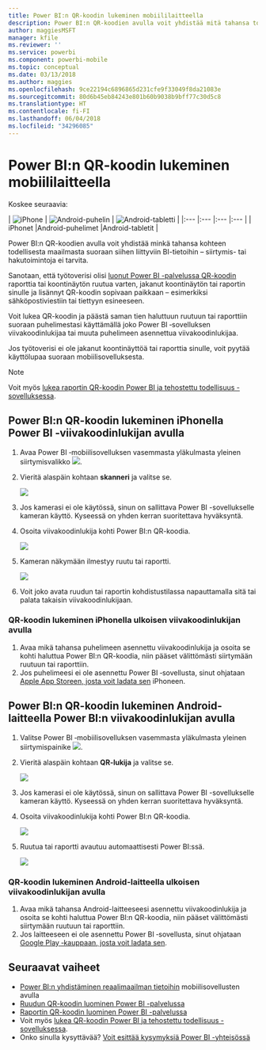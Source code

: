 ```yaml
---
title: Power BI:n QR-koodin lukeminen mobiililaitteella
description: Power BI:n QR-koodien avulla voit yhdistää mitä tahansa todellisesta maailmasta suoraan siihen liittyviin BI-tietoihin iPhone- ja Android-laitteissa toimivissa Power BI ‑mobiilisovelluksissa.
author: maggiesMSFT
manager: kfile
ms.reviewer: ''
ms.service: powerbi
ms.component: powerbi-mobile
ms.topic: conceptual
ms.date: 03/13/2018
ms.author: maggies
ms.openlocfilehash: 9ce22194c6896865d231cfe9f33049f8da21083e
ms.sourcegitcommit: 80d6b45eb84243e801b60b9038b9bff77c30d5c8
ms.translationtype: HT
ms.contentlocale: fi-FI
ms.lasthandoff: 06/04/2018
ms.locfileid: "34296085"
---
```

# <a name="scan-a-power-bi-qr-code-from-your-mobile-device"></a>Power BI:n QR-koodin lukeminen mobiililaitteella
Koskee seuraavia:

| ![iPhone](media/mobile-apps-qr-code/ios-logo-40-px.png) | ![Android-puhelin](media/mobile-apps-qr-code/android-logo-40-px.png) | ![Android-tabletti](media/mobile-apps-qr-code/android-logo-40-px.png) |
|:--- |:--- |:--- |:--- |
| iPhonet |Android-puhelimet |Android-tabletit |

Power BI:n QR-koodien avulla voit yhdistää minkä tahansa kohteen todellisesta maailmasta suoraan siihen liittyviin BI-tietoihin – siirtymis- tai hakutoimintoja ei tarvita.

Sanotaan, että työtoverisi olisi [luonut Power BI -palvelussa QR-koodin](service-create-qr-code-for-tile.md) raporttia tai koontinäytön ruutua varten, jakanut koontinäytön tai raportin sinulle ja lisännyt QR-koodin sopivaan paikkaan – esimerkiksi sähköpostiviestiin tai tiettyyn esineeseen. 

Voit lukea QR-koodin ja päästä saman tien haluttuun ruutuun tai raporttiin suoraan puhelimestasi käyttämällä joko Power BI ‑sovelluksen viivakoodinlukijaa tai muuta puhelimeen asennettua viivakoodinlukijaa. 

Jos työtoverisi ei ole jakanut koontinäyttöä tai raporttia sinulle, voit pyytää käyttölupaa suoraan mobiilisovelluksesta. 

> [!NOTE]
> Voit myös [lukea raportin QR-koodin Power BI ja tehostettu todellisuus -sovelluksessa](mobile-mixed-reality-app.md#scan-a-report-qr-code-in-holographic-view).

## <a name="scan-a-power-bi-qr-code-on-your-iphone-with-the-power-bi-scanner"></a>Power BI:n QR-koodin lukeminen iPhonella Power BI ‑viivakoodinlukijan avulla
1. Avaa Power BI ‑mobiilisovelluksen vasemmasta yläkulmasta yleinen siirtymisvalikko ![](media/mobile-apps-qr-code/power-bi-iphone-global-nav-button.png). 
2. Vieritä alaspäin kohtaan **skanneri** ja valitse se. 
   
    ![](media/mobile-apps-qr-code/power-bi-iphone-scanner-menu.png)
3. Jos kamerasi ei ole käytössä, sinun on sallittava Power BI -sovellukselle kameran käyttö. Kyseessä on yhden kerran suoritettava hyväksyntä. 
4. Osoita viivakoodinlukija kohti Power BI:n QR-koodia. 
   
    ![](media/mobile-apps-qr-code/power-bi-align-qr-code.png)
5. Kameran näkymään ilmestyy ruutu tai raportti.
   
    ![](media/mobile-apps-qr-code/power-bi-ios-qr-ar-scanner.png)
6. Voit joko avata ruudun tai raportin kohdistustilassa napauttamalla sitä tai palata takaisin viivakoodinlukijaan.

### <a name="scan-a-qr-code-from-an-external-scanner-on-your-iphone"></a>QR-koodin lukeminen iPhonella ulkoisen viivakoodinlukijan avulla
1. Avaa mikä tahansa puhelimeen asennettu viivakoodinlukija ja osoita se kohti haluttua Power BI:n QR-koodia, niin pääset välittömästi siirtymään ruutuun tai raporttiin. 
2. Jos puhelimeesi ei ole asennettu Power BI ‑sovellusta, sinut ohjataan [Apple App Storeen, josta voit ladata sen](http://go.microsoft.com/fwlink/?LinkId=522062) iPhoneen.

## <a name="scan-a-power-bi-qr-code-on-your-android-device-with-the-power-bi-scanner"></a>Power BI:n QR-koodin lukeminen Android-laitteella Power BI:n viivakoodinlukijan avulla
1. Valitse Power BI ‑mobiilisovelluksen vasemmasta yläkulmasta yleinen siirtymispainike ![](media/mobile-apps-qr-code/power-bi-android-global-nav-icon.png). 
2. Vieritä alaspäin kohtaan **QR-lukija** ja valitse se.
   
    ![](media/mobile-apps-qr-code/power-bi-android-scanner-menu.png)
3. Jos kamerasi ei ole käytössä, sinun on sallittava Power BI -sovellukselle kameran käyttö. Kyseessä on yhden kerran suoritettava hyväksyntä. 
4. Osoita viivakoodinlukija kohti Power BI:n QR-koodia. 
   
    ![](media/mobile-apps-qr-code/pbi_iph_qrscan.png)
5. Ruutua tai raportti avautuu automaattisesti Power BI:ssä.
   
    ![](media/mobile-apps-qr-code/power-bi-android-tile.png)

### <a name="scan-a-qr-code-from-an-external-scanner-on-your-android-device"></a>QR-koodin lukeminen Android-laitteella ulkoisen viivakoodinlukijan avulla
1. Avaa mikä tahansa Android-laitteeseesi asennettu viivakoodinlukija ja osoita se kohti haluttua Power BI:n QR-koodia, niin pääset välittömästi siirtymään ruutuun tai raporttiin. 
2. Jos laitteeseen ei ole asennettu Power BI ‑sovellusta, sinut ohjataan [Google Play ‑kauppaan, josta voit ladata sen](http://go.microsoft.com/fwlink/?LinkID=544867). 

## <a name="next-steps"></a>Seuraavat vaiheet
* [Power BI:n yhdistäminen reaalimaailman tietoihin](mobile-apps-data-in-real-world-context.md) mobiilisovellusten avulla
* [Ruudun QR-koodin luominen Power BI -palvelussa](service-create-qr-code-for-tile.md)
* [Raportin QR-koodin luominen Power BI -palvelussa](service-create-qr-code-for-report.md)
* Voit myös [lukea QR-koodin Power BI ja tehostettu todellisuus -sovelluksessa](mobile-mixed-reality-app.md).
* Onko sinulla kysyttävää? [Voit esittää kysymyksiä Power BI -yhteisössä](http://community.powerbi.com/)

